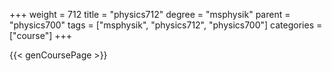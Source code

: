+++
weight = 712
title = "physics712"
degree = "msphysik"
parent = "physics700"
tags = ["msphysik", "physics712", "physics700"]
categories = ["course"]
+++

{{< genCoursePage >}}
